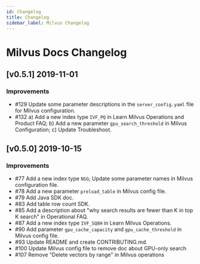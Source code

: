 ```yaml
---
id: Changelog
title: Changelog
sidebar_label: Milvus Changelog
---
```


# Milvus Docs Changelog

## [v0.5.1] 2019-11-01

### Improvements
- \#129 Update some parameter descriptions in the `server_config.yaml` file for Milvus configuration.
- \#132 a) Add a new index type `IVF_PQ` in Learn Milvus Operations and Product FAQ; b) Add a new parameter `gpu_search_threshold` in Milvus Configuration; c) Update Troubleshoot.


## [v0.5.0] 2019-10-15

### Improvements
- \#77 Add a new index type `NSG`; Update some parameter names in Milvus configuration file.
- \#78 Add a new parameter `preload_table` in Milvus config file.
- \#79 Add Java SDK doc.
- \#83 Add table row count SDK.
- \#85 Add a description about "why search results are fewer than K in top K search" in Operational FAQ.
- \#87 Add a new index type `IVF_SQ8H` in Learn Milvus Operations.
- \#90 Add parameter `gpu_cache_capacity` and `gpu_cache_threshold` in Milvus config file.
- \#93 Update README and create CONTRIBUTING.md.
- \#100 Update Milvus config file to remove doc about GPU-only search 
- \#107 Remove "Delete vectors by range" in Milvus operations

